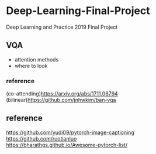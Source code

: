# Deep-Learning-Final-Project
Deep Learning and Practice 2019 Final Project

## VQA
- attention methods  
- where to look
### reference  
(co-attending)https://arxiv.org/abs/1711.06794
(bilinear)https://github.com/jnhwkim/ban-vqa


## reference
https://github.com/yudi09/pytorch-image-captioning  
https://github.com/ruotianluo  
https://bharathgs.github.io/Awesome-pytorch-list/  
